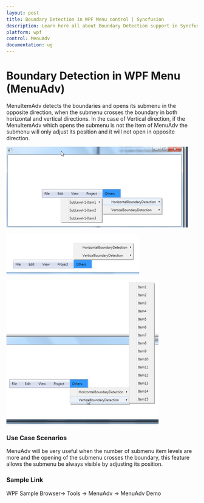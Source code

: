 ```yaml
---
layout: post
title: Boundary Detection in WPF Menu control | Syncfusion
description: Learn here all about Boundary Detection support in Syncfusion WPF Menu (MenuAdv) control and more.
platform: wpf
control: MenuAdv
documentation: ug
---
```


# Boundary Detection in WPF Menu (MenuAdv)

MenuItemAdv detects the boundaries and opens its submenu in the opposite direction, when the submenu crosses the boundary in both horizontal and vertical directions. In the case of Vertical direction, if the MenuItemAdv which opens the submenu is not the item of MenuAdv the submenu will only adjust its position and it will not open in opposite direction.



![Boundary-Detection_img1](Boundary-Detection_images/Boundary-Detection_img1.png)



![Boundary-Detection_img2](Boundary-Detection_images/Boundary-Detection_img2.png)



![Boundary-Detection_img3](Boundary-Detection_images/Boundary-Detection_img3.png)



### Use Case Scenarios

MenuAdv will be very useful when the number of submenu item levels are more and the opening of the submenu crosses the boundary, this feature allows the submenu be always visible by adjusting its position.

### Sample Link

WPF Sample Browser-> Tools -> MenuAdv -> MenuAdv Demo

